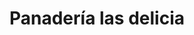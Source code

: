 ---
title: "Panadería las delicia"
url: /riohacha-la-guajira/panaderia-las-delicia/
shop: Bäckerei
---